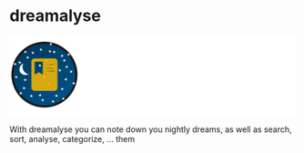 # dreamalyse

![Logo](https://raw.githubusercontent.com/rapgru/dreamalyse/master/resources/logo.svg "Logo")

With dreamalyse you can note down you nightly dreams, as well as search, sort, analyse, categorize, ... them
